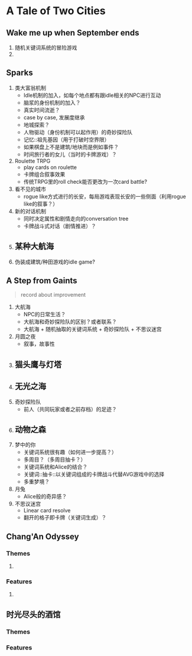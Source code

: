 # A Tale of Two Cities

## Wake me up when September ends

1.  随机关键词系统的冒险游戏
2.    

## Sparks

1.  类大富翁机制
    -   Idle机制的加入，如每个地点都有跟idle相关的NPC进行互动
    -   脑浆的身份机制的加入？
    -   真实时间流逝？
    -   case by case, 发展度继承
    -   地城探索？
    -   人物驱动（身份机制可以起作用）的奇妙探险队
    -   记忆::祖先基因（用于打破时空界限）
    -   如果棋盘上不是建筑/地块而是例如事件？
    -   时间旅行者的女儿（当时的卡牌游戏）？
2.  Roulette TRPG
    -   play cards on roulette
    -   卡牌组合叙事效果
    -   传统TRPG里的roll check能否更改为一次card battle?
3.  看不见的城市
    -   rogue like方式进行的长安，每局游戏表现长安的一些侧面（利用rogue like的叙事？）
4.  新的对话机制
    -   同时决定属性和剧情走向的conversation tree
    -   卡牌战斗式对话（剧情推进）？
5.  某种大航海
    - 
6.  伪装成建筑/种田游戏的idle game?  

## A Step from Gaints

>   record about improvement

1.  大航海
    -   NPC的日常生活？
    -   大航海和奇妙探险队的区别？或者联系？
    -   大航海 + 随机抽取的关键词系统 + 奇妙探险队 + 不思议迷宫
2.  月圆之夜
    -   叙事，故事性
3.  猫头鹰与灯塔
    -   
4.  无光之海
    -   
5.  奇妙探险队
    -   前人（共同玩家或者之前存档）的足迹？
6.  动物之森
    -    
7.  梦中的你
    -   关键词系统很有趣（如何进一步提高？）
    -   多周目？（多周目抽卡？）
    -   关键词系统和Alice的结合？
    -   关键词::抽卡::以关键词组成的卡牌战斗代替AVG游戏中的选择
    -   多重梦境？
8.  月兔
    -   Alice般的奇异感？
9.  不思议迷宫
    -   Linear card resolve
    -   翻开的格子即卡牌（关键词生成）？

## Chang'An Odyssey

### Themes

1.  

### Features

1.  

## 时光尽头的酒馆

### Themes

### Features
